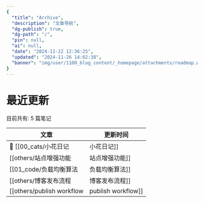 ```yaml
---
{
  "title": "Archive",
  "description": "文章导航",
  "dg-publish": true,
  "dg-path": "/",
  "pin": null,
  "ai": null,
  "date": "2024-11-22 12:36:25",
  "updated": "2024-11-26 14:02:38",
  "banner": "img/user/1100_blog_content/_homepage/attachments/roadmap.webp"
}
---
```



# 最近更新
目前共有: 5 篇笔记

| 文章 | 更新时间 |
| --- | --- |
| 🎯  [[00_cats/小花日记|小花日记]] | 2024/11/15 10:52 |
| [[others/站点增强功能|站点增强功能]] | 2024/11/29 15:39 |
| [[01_code/负载均衡算法|负载均衡算法]] | 2024/11/25 15:01 |
| [[others/博客发布流程|博客发布流程]] | 2024/11/21 16:30 |
| [[others/publish workflow|publish workflow]] | 2024/11/8 19:00 |





